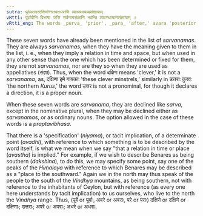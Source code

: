 ```yaml
---
sutra: पूर्वपरावरदक्षिणोत्तरापराधराणि व्यवस्थायामसंज्ञायाम्
vRtti: पूर्वादीनि विभाषा जसि सर्वनामसंज्ञानि भवन्ति व्यवस्थायामसंज्ञायाम् ॥
vRtti_eng: The words _purva_ 'prior', _para_ 'after,' avara 'posterior,' _dakshina_ 'south,' _uttara_ 'north.' _apara_ 'other,' and _adhara_ 'inferior,' when they discriminate relative position, not when they are appellatives, are optionally _sarvanama_ before the affix _jas_.
---
```

These seven words have already been mentioned in the list of _sarvanamas_. They are always _sarvanamas_, when they have the meaning given to them in the list, i. e., when they imply a relation in time and space, but when used in any other sense than the one which has been determined or fixed for them, they are not _sarvanamas_, nor are they so when they are used as appellatives (संज्ञा). Thus, when the word दक्षिण means 'clever,' it is not a _sarvanama_, as, दक्षिणा इमे गायकाः 'these clever minstrels,' similarly in उत्तराः कुरवः 'the northern _Kurus_,' the word उत्तर is not a pronominal, for though it declares a direction, it is a proper noun.

When these seven words are _sarvanama_, they are declined like _sarva_, except in the nominative plural, when they may be declined either as _sarvanamas_, or as ordinary nouns. The option allowed in the case of these words is a _praptavibhasa_.

That there is a 'specification' (_niyama_), or tacit implication, of a determinate point (_avadhi_), with reference to which something is to be described by the word itself, is what we mean when we say "that a relation in time or place (_avastha_) is implied." For example, if we wish to describe Benares as being southern (_dakshina_), to do this, we may specify some point, say one of the peaks of the _Himalaya_ with reference to which Benares may be described as a "place to the southward." Again we in the north may thus speak of the people to the south of the _Vindhya_ mountains, as being southern, not with reference to the inhabitants of Ceylon, but with reference (as every one here understands by tacit implication) to us ourselves, who live to the north the _Vindhya_ range. Thus, (पूर्वे or पूर्वाः, अवरे or अवराः, परे or पराः) दक्षिणे or दक्षिणे or दक्षिणाः; उत्तराः; अपरे or अपराः; अधरे or अधराः.
